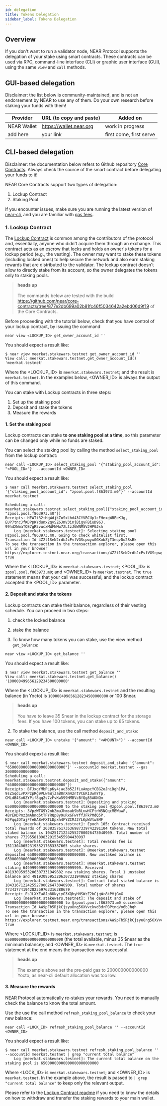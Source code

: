 ```yaml
---
id: delegation
title: Tokens Delegation
sidebar_label: Tokens Delegation
---
```

## Overview

If you don't want to run a validator node, NEAR Protocol supports the delegation of your stake using smart contracts. 
These contracts can be used via RPC, command-line interface (CLI) or graphic user interface (GUI), using the same `view` and `call` methods.

## GUI-based delegation
Disclaimer: the list below is community-maintained, and is not an endorsement by NEAR to use any of them. Do your own research before staking your funds with them!

| Provider  | URL (to copy and paste)  | Added on |
| --------- | ------------------------ | -------- |
| NEAR Wallet | https://wallet.near.org | work in progress |
| add here | your link | first come, first serve |

## CLI-based delegation
Disclaimer: the documentation below refers to Github repository [Core Contracts](https://github.com/near/core-contracts/). Always check the source of the smart contract before delegating your funds to it!

NEAR Core Contracts support two types of delegation:

1. Lockup Contract 
2. Staking Pool

If you encounter issues, make sure you are running the latest version of [near-cli](https://github.com/near/near-cli), and you are familiar with [gas fees](../concepts/gas).

### 1. Lockup Contract

The [Lockup Contract](https://github.com/near/core-contracts/tree/master/lockup) is common among the contributors of the protocol and, essentially, anyone who didn't acquire them through an exchange. This contract acts as an escrow that locks and holds an owner's tokens for a lockup period (e.g., the vesting).
The owner may want to stake these tokens (including locked ones) to help secure the network and also earn staking rewards that are distributed to the validator. The lockup contract doesn't allow to directly stake from its account, so the owner delegates the tokens only to staking pools.

<blockquote class="warning">
    <strong>heads up</strong><br><br>
    The commands below are tested with the build <a href="https://github.com/near/core-contracts/tree/877e2db699a02b81fc46f5034642a2ebd06d9f19">https://github.com/near/core-contracts/tree/877e2db699a02b81fc46f5034642a2ebd06d9f19</a> of the Core Contracts.
</blockquote>

Before proceeding with the tutorial below, check that you have control of your lockup contract, by issuing the command
```
near view <LOCKUP_ID> get_owner_account_id ''
```
You should expect a result like:
```
$ near view meerkat.stakewars.testnet get_owner_account_id ''
View call: meerkat.stakewars.testnet.get_owner_account_id()
'meerkat.testnet'

```
Where the <LOCKUP_ID> is `meerkat.stakewars.testnet`; and the result is `meerkat.testnet`. In the examples below, <OWNER_ID> is always the output of this command.


You can stake with Lockup contracts in three steps:
1. Set up the staking pool
2. Deposit and stake the tokens
3. Measure the rewards

#### 1. Set the staking pool
Lockup contracts can stake **to one staking pool at a time**, so this parameter can be changed only while no funds are staked.

You can select the staking pool by calling the method `select_staking_pool` from the lockup contract:
```
near call <LOCKUP_ID> select_staking_pool '{"staking_pool_account_id": "<POOL_ID>"}' --accountId <OWNER_ID>
```
You should expect a result like:
```
$ near call meerkat.stakewars.testnet select_staking_pool '{"staking_pool_account_id": "zpool.pool.f863973.m0"}' --accountId meerkat.testnet

Scheduling a call: meerkat.stakewars.testnet.select_staking_pool({"staking_pool_account_id": "zpool.pool.f863973.m0"})
Receipts: HEATt32tHqWdjkZoSxLhd43CYVBCUp1cFHexgWBEeKJg, EUP7tncJfKDPpKYdunx2qySZ6JmV3injBigyFBiuD96J, 99hdXWmaTQE7gR5vucxMWFNMw7ZLtzJ6WNMSVJHPGJxh
	Log [meerkat.stakewars.testnet]: Selecting staking pool @zpool.pool.f863973.m0. Going to check whitelist first.
Transaction Id 4Z2t1SeN2rdbJcPvfVGScpwyuGGKobZjT3eqvDu28sBk
To see the transaction in the transaction explorer, please open this url in your browser
https://explorer.testnet.near.org/transactions/4Z2t1SeN2rdbJcPvfVGScpwyuGGKobZjT3eqvDu28sBk
true

```
Where the <LOCKUP_ID> is `meerkat.stakewars.testnet`; <POOL_ID> is `zpool.pool.f863973.m0`; and <OWNER_ID> is `meerkat.testnet`.
The `true` statement means that your call was successful, and the lockup contract accepted the <POOL_ID> parameter.

#### 2. Deposit and stake the tokens
Lockup contracts can stake their balance, regardless of their vesting schedule. You can proceed in two steps:
1. check the locked balance
2. stake the balance

1. To know how many tokens you can stake, use the view method `get_balance`:
```
near view <LOCKUP_ID> get_balance ''
```
You should expect a result like:
```
$ near view meerkat.stakewars.testnet get_balance ''
View call: meerkat.stakewars.testnet.get_balance()
'100000499656128234500000000'
```
Where the <LOCKUP_ID> is `meerkat.stakewars.testnet` and the resulting balance (in Yocto) is `100000499656128234500000000` or 100 $near.

<blockquote class="warning">
    <strong>heads up</strong><br><br>
    You have to leave 35 $near in the lockup contract for the storage fees. If you have 100 tokens, you can stake up to 65 tokens.
</blockquote>


2. To stake the balance, use the call method `deposit_and_stake`:
```
near call <LOCKUP_ID> unstake '{"amount": "<AMOUNT>"}' --accountId <OWNER_ID>
```
You should expext a result like:
```
$ near call meerkat.stakewars.testnet deposit_and_stake '{"amount": "65000000000000000000000000"}' --accountId meerkat.testnet --gas 200000000000000
Scheduling a call: meerkat.stakewars.testnet.deposit_and_stake({"amount": "65000000000000000000000000"})
Receipts: BFJxgYMbPLpKy4jae3b5ZJfLuAmpcYCBG2oJniDgh1PA, 9sZSqdLvPXPzpRg9VLwaWjJaBUnXm42ntVCEK1UwmYTp, CMLdB4So6ZYPif8qq2s7zFvKw599HMBVcBfQg85AKNQm
	Log [meerkat.stakewars.testnet]: Depositing and staking 65000000000000000000000000 to the staking pool @zpool.pool.f863973.m0
Receipts: 3VpzWTG9Y2nbZmuJhmsub9bRLnwHCFtnW5NQqcMBWawF, 4BrEKDPmz3mAhnq5tTFYRQp8y9uRxGFwYffJFkPMdQ5P, HJPqqJDTajFfeEA8vFXTLDpxh4PYZCMJ2YLKpWVtwSMF
	Log [meerkat.stakewars.testnet]: Epoch 105: Contract received total rewards of 20383576173536987339742291104 tokens. New total staked balance is 104251712242552700026473040909. Total number of shares 77295581098329153455984430997
	Log [meerkat.stakewars.testnet]: Total rewards fee is 1511304065231935217653387665 stake shares.
	Log [meerkat.stakewars.testnet]: @meerkat.stakewars.testnet deposited 65000000000000000000000000. New unstaked balance is 65000000000000000000000000
	Log [meerkat.stakewars.testnet]: @meerkat.stakewars.testnet staking 64999999999999999999999999. Received 48193095953206307331949682 new staking shares. Total 1 unstaked balance and 48193095953206307331949682 staking shares
	Log [meerkat.stakewars.testnet]: Contract total staked balance is 104316712242552700026473040909. Total number of shares 77343774194282359763316380679
Receipt: FsJLXXEa8Jp8UNyiyG3XQhyHHSWzZ2bCjgWr8kPVjGmG
	Log [meerkat.stakewars.testnet]: The deposit and stake of 65000000000000000000000000 to @zpool.pool.f863973.m0 succeeded
Transaction Id AW9pFb5RjkCjsyu8ng56XVvckvd3drPBPtnqVo6bJhqh
To see the transaction in the transaction explorer, please open this url in your browser
https://explorer.testnet.near.org/transactions/AW9pFb5RjkCjsyu8ng56XVvckvd3drPBPtnqVo6bJhqh
true
```
Where <LOCKUP_ID> is `meerkat.stakewars.testnet`; <AMOUNT> is `65000000000000000000000000` (the total available, minus 35 $near as the minimum balance); and <OWNER_ID> is `meerkat.testnet`.
The `true` statement at the end means the transaction was successful.

<blockquote class="warning">
    <strong>heads up</strong><br><br>
    The example above set the pre-paid gas to 200000000000000 Yocto, as near-cli default allocation was too low.
</blockquote>


#### 3. Measure the rewards
NEAR Protocol automatically re-stakes your rewards. You need to manually check the balance to know the total amount.

Use the use the call method `refresh_staking_pool_balance` to check your new balance:
```
near call <LOCK_ID> refresh_staking_pool_balance '' --accountId <OWNER_ID>
```
You should expect a result like:
```
$ near call meerkat.stakewars.testnet refresh_staking_pool_balance '' --accountId meerkat.testnet | grep "current total balance"
	Log [meerkat.stakewars.testnet]: The current total balance on the staking pool is 65000000000000000000000000
```
Where <LOCK_ID> is `meerkat.stakewars.testnet`; and <OWNER_ID> is `meerkat.testnet`. In the example above, the result is passed to `| grep "current total balance"` to keep only the relevant output.

Please refer to the [Lockup Contract readme](https://github.com/near/core-contracts/tree/master/lockup) if you need to know the details on how to withdraw and transfer the staking rewards to your main wallet.





